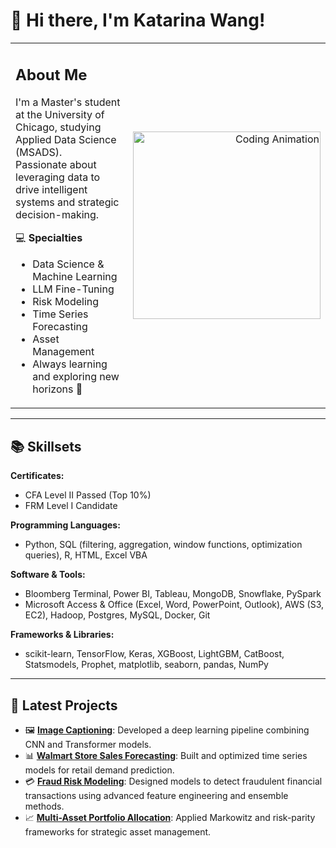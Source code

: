 # 👋 Hi there, I'm Katarina Wang!
<table>
<tr>
<td>

## About Me
I'm a Master's student at the University of Chicago, studying Applied Data Science (MSADS).  
Passionate about leveraging data to drive intelligent systems and strategic decision-making.

💻 **Specialties**  
- Data Science & Machine Learning  
- LLM Fine-Tuning  
- Risk Modeling  
- Time Series Forecasting  
- Asset Management  
- Always learning and exploring new horizons 🚀

</td>
<td>

<p align="right">
  <img src="https://media.giphy.com/media/26tn33aiTi1jkl6H6/giphy.gif" width="300" alt="Coding Animation">
</p>

</td>
</tr>
</table>

---


## 📚 Skillsets
**Certificates:**  
- CFA Level II Passed (Top 10%)  
- FRM Level I Candidate  

**Programming Languages:**  
- Python, SQL (filtering, aggregation, window functions, optimization queries), R, HTML, Excel VBA

**Software & Tools:**  
- Bloomberg Terminal, Power BI, Tableau, MongoDB, Snowflake, PySpark  
- Microsoft Access & Office (Excel, Word, PowerPoint, Outlook), AWS (S3, EC2), Hadoop, Postgres, MySQL, Docker, Git  

**Frameworks & Libraries:**  
- scikit-learn, TensorFlow, Keras, XGBoost, LightGBM, CatBoost, Statsmodels, Prophet, matplotlib, seaborn, pandas, NumPy

---

## 🚀 Latest Projects
- 🖼️ [**Image Captioning**](https://github.com/katarinaa19/Image-Captioning): Developed a deep learning pipeline combining CNN and Transformer models.  
- 📊 [**Walmart Store Sales Forecasting**](https://github.com/katarinaa19/Walmart-Store-Sales-Forecasting): Built and optimized time series models for retail demand prediction.  
- 💳 [**Fraud Risk Modeling**](https://github.com/katarinaa19/Fraud-Risk-Modeling-for-Financial-Transactions): Designed models to detect fraudulent financial transactions using advanced feature engineering and ensemble methods.  
- 📈 [**Multi-Asset Portfolio Allocation**](https://github.com/katarinaa19/Multi-Asset-Portfolio-Allocation): Applied Markowitz and risk-parity frameworks for strategic asset management.

